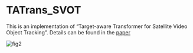 # TATrans_SVOT
This is an implementation of “Target-aware Transformer for Satellite Video Object Tracking”. Details can be found in the [paper](https://ieeexplore.ieee.org/abstract/document/10342836/)

![fig2](https://github.com/laybebe/TATrans_SVOT/assets/31640373/1ebf18f4-a6d8-47e5-95b5-03ec32721662)
